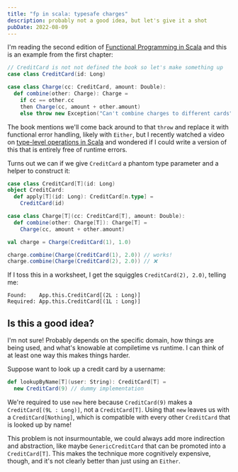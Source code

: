 ```yaml
---
title: "fp in scala: typesafe charges"
description: probably not a good idea, but let's give it a shot
pubDate: 2022-08-09
---
```


I'm reading the second edition of [Functional Programming in Scala](https://www.manning.com/books/functional-programming-in-scala-second-edition) and this is an example from the first chapter:

```scala
// CreditCard is not not defined the book so let's make something up
case class CreditCard(id: Long)

case class Charge(cc: CreditCard, amount: Double):
  def combine(other: Charge): Charge =
    if cc == other.cc
    then Charge(cc, amount + other.amount)
    else throw new Exception("Can't combine charges to different cards")
```

The book mentions we'll come back around to that `throw` and replace it with functional error handling, likely with `Either`, but I recently watched a video on [type-level operations in Scala](https://www.youtube.com/watch?v=6OaW-_aFStA) and wondered if I could write a version of this that is entirely free of runtime errors.

Turns out we can if we give `CreditCard` a phantom type parameter and a helper to construct it:

```scala
case class CreditCard[T](id: Long)
object CreditCard:
  def apply[T](id: Long): CreditCard[n.type] =
    CreditCard(id)

case class Charge[T](cc: CreditCard[T], amount: Double):
  def combine(other: Charge[T]): Charge[T] =
    Charge(cc, amount + other.amount)

val charge = Charge(CreditCard(1), 1.0)

charge.combine(Charge(CreditCard(1), 2.0)) // works!
charge.combine(Charge(CreditCard(2), 2.0)) // ❌
```

If I toss this in a worksheet, I get the squiggles `CreditCard(2), 2.0)`,
telling me:

```
Found:    App.this.CreditCard[(2L : Long)]
Required: App.this.CreditCard[(1L : Long)]
```

## Is this a good idea?

I'm not sure! Probably depends on the specific domain, how things are being
used, and what's knowable at compiletime vs runtime. I can think of at least
one way this makes things harder.

Suppose want to look up a credit card by a username:

```scala
def lookupByName[T](user: String): CreditCard[T] =
  new CreditCard(9) // dummy implementation
```

We're required to use `new` here because `CreditCard(9)` makes a
`CreditCard[(9L : Long)]`, not a `CreditCard[T]`. Using that `new` leaves us
with a `CreditCard[Nothing]`, which is compatible with every other
`CreditCard` that is looked up by name!

This problem is not insurmountable, we could always add more indirection and
abstraction, like maybe `GenericCreditCard` that can be promoted into a
`CreditCard[T]`. This makes the technique more cognitively expensive, though,
and it's not clearly better than just using an `Either`.
